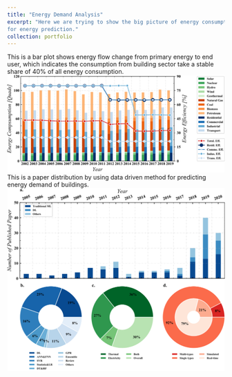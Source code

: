 ```yaml
---
title: "Energy Demand Analysis"
excerpt: "Here we are trying to show the big picture of energy consumption, and the research work by of data driven method 
for energy prediction."
collection: portfolio
---
```


This is a bar plot shows energy flow change from primary energy to end user, which indicates the consumption from 
building sector take a stable share of 40% of all energy consumption.<br/><img src='/images/energy_flow18.svg'> <br/>
This is a paper distribution by using data driven method for predicting energy demand of buildings. <br/>
<img src='/images/paper_distribution _ML.svg'>
